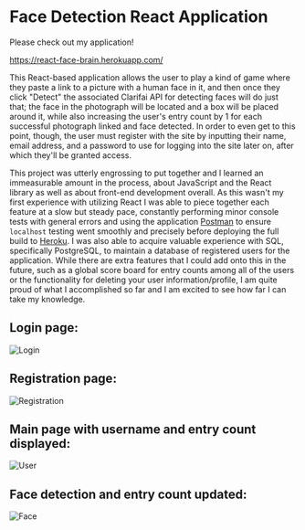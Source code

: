 # Face Detection React Application

Please check out my application!

https://react-face-brain.herokuapp.com/

This React-based application allows the user to play a kind of game where they paste a link to a picture with a human face in it, and then once they click "Detect" the associated Clarifai API for detecting faces will do just that; the face in the photograph will be located and a box will be placed around it, while also increasing the user's entry count by 1 for each successful photograph linked and face detected. In order to even get to this point, though, the user must register with the site by inputting their name, email address, and a password to use for logging into the site later on, after which they'll be granted access.

This project was utterly engrossing to put together and I learned an immeasurable amount in the process, about JavaScript and the React library as well as about front-end development overall. As this wasn't my first experience with utilizing React I was able to piece together each feature at a slow but steady pace, constantly performing minor console tests with general errors and using the application [Postman](https://www.getpostman.com/) to ensure ```localhost``` testing went smoothly and precisely before deploying the full build to [Heroku](https://www.heroku.com/). I was also able to acquire valuable experience with SQL, specifically PostgreSQL, to maintain a database of registered users for the application. While there are extra features that I could add onto this in the future, such as a global score board for entry counts among all of the users or the functionality for deleting your user information/profile, I am quite proud of what I accomplished so far and I am excited to see how far I can take my knowledge.

## Login page:

![Login](https://i.imgur.com/K9fzRX3.png?1 'Login')

## Registration page:

![Registration](https://i.imgur.com/Q9JmVbA.png?1 'Registration')

## Main page with username and entry count displayed:

![User](https://i.imgur.com/0L8YEG2.png?1 'User')

## Face detection and entry count updated:

![Face](https://i.imgur.com/mJw9JvJ.png?1 'Face')